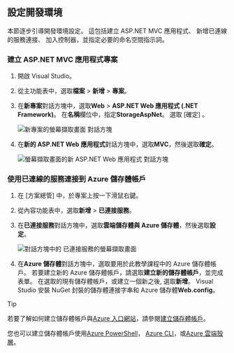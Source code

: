## <a name="set-up-the-development-environment"></a>設定開發環境

本節逐步引導開發環境設定。 這包括建立 ASP.NET MVC 應用程式、 新增已連線的服務連接、 加入控制器，並指定必要的命名空間指示詞。

### <a name="create-an-aspnet-mvc-app-project"></a>建立 ASP.NET MVC 應用程式專案

1. 開啟 Visual Studio。

1. 從主功能表中，選取**檔案** > **新增** > **專案**。

1. 在**新專案**對話方塊中，選取**Web** > **ASP.NET Web 應用程式 (.NET Framework)**。 在**名稱**欄位中，指定**StorageAspNet**。 選取 [確定] 。

    ![新專案的螢幕擷取畫面 對話方塊](./media/vs-storage-aspnet-getting-started-setup-dev-env/vs-storage-aspnet-getting-started-setup-dev-env-1.png)

1. 在**新的 ASP.NET Web 應用程式**對話方塊中，選取**MVC**，然後選取**確定**。

    ![螢幕擷取畫面的新 ASP.NET Web 應用程式 對話方塊](./media/vs-storage-aspnet-getting-started-setup-dev-env/vs-storage-aspnet-getting-started-setup-dev-env-2.png)

### <a name="use-connected-services-to-connect-to-an-azure-storage-account"></a>使用已連線的服務連接到 Azure 儲存體帳戶

1. 在 [方案總管] 中，於專案上按一下滑鼠右鍵。

2. 從內容功能表中，選取**新增** > **已連接服務**。

1. 在**已連接服務**對話方塊中，選取**雲端儲存體與 Azure 儲存體**，然後選取**設定**。

    ![對話方塊中的 已連接服務的螢幕擷取畫面](./media/vs-storage-aspnet-getting-started-setup-dev-env/vs-storage-aspnet-getting-started-setup-dev-env-3.png)

1. 在**Azure 儲存體**對話方塊中，選取要用於此教學課程中的 Azure 儲存體帳戶。 若要建立新的 Azure 儲存體帳戶，請選取**建立新的儲存體帳戶**，並完成表單。 在選取的現有儲存體帳戶，或建立一個新之後, 選取**新增**。 Visual Studio 安裝 NuGet 封裝的儲存體連接字串和 Azure 儲存體**Web.config**。

> [!TIP]
> 若要了解如何建立儲存體帳戶與[Azure 入口網站](https://portal.azure.com)，請參閱[建立儲存體帳戶](../articles/storage/common/storage-create-storage-account.md#create-a-storage-account)。
>
> 您也可以建立儲存體帳戶使用[Azure PowerShell](../articles/storage/common/storage-powershell-guide-full.md)， [Azure CLI](../articles/storage/common/storage-azure-cli.md)，或[Azure 雲端殼層](../articles/cloud-shell/overview.md)。

